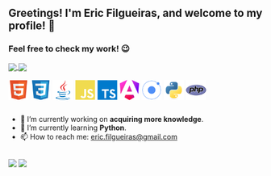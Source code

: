 ## Greetings! I'm Eric Filgueiras, and welcome to my profile! 👋
### Feel free to check my work! 😉

<div>
  <a href="https://github.com/Lightning-Raiden/github-readme-stats">
    <img height=200 align="center" src="https://github-readme-stats.vercel.app/api?username=Lightning-Raiden&theme=radical&show_icons=true&include_all_commits=true&count_private=true" />
  </a>
  <a href="https://github.com/Lightning-Raiden/convoychat">
    <img height=180 align="center" src="https://github-readme-stats.vercel.app/api/top-langs?username=Lightning-Raiden&theme=radical&layout=compact&langs_count=8&card_width=320" />
  </a>
</div><br/>

<div style="display: inline_block">
  <img align="center" height="40" width="40" src="https://raw.githubusercontent.com/devicons/devicon/master/icons/html5/html5-original.svg">
  <img align="center" height="40" width="40" src="https://raw.githubusercontent.com/devicons/devicon/master/icons/css3/css3-original.svg">
  <img align="center" height="40" width="40" src="https://raw.githubusercontent.com/devicons/devicon/master/icons/java/java-original.svg">
  <img align="center" height="40" width="40" src="https://raw.githubusercontent.com/devicons/devicon/master/icons/javascript/javascript-plain.svg">
  <img align="center" height="40" width="40" src="https://raw.githubusercontent.com/devicons/devicon/master/icons/typescript/typescript-plain.svg">
  <img align="center" height="40" width="40" src="https://github.com/devicons/devicon/blob/master/icons/angular/angular-original.svg">
  <img align="center" height="40" width="40" src="https://github.com/devicons/devicon/blob/master/icons/ionic/ionic-original.svg">
  <img align="center" height="40" width="40" src="https://github.com/devicons/devicon/blob/master/icons/python/python-original.svg">
  <img align="center" height="40" width="40" src="https://github.com/devicons/devicon/blob/master/icons/php/php-original.svg">
</div>

##

- 🔭 I’m currently working on **acquiring more knowledge**.
- 🌱 I’m currently learning **Python**.
- 📫 How to reach me: eric.filgueiras@gmail.com

##

<div>
  <a href="mail.google.com/mail/u/0/"><img src="https://img.shields.io/badge/Gmail-D14836?style=for-the-badge&logo=gmail&logoColor=white"></a>
  <a href="www.linkedin.com/in/eric-filgueiras-90395128b"><img src="https://img.shields.io/badge/LinkedIn-0077B5?style=for-the-badge&logo=linkedin&logoColor=white"></a>
</div>

